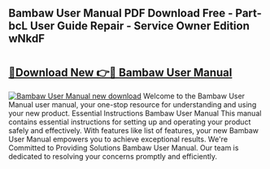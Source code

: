 ## Bambaw User Manual PDF Download Free - Part-bcL User Guide Repair - Service Owner Edition wNkdF

# <h2><a href="http://cf11943.oget.top/?id=Bambaw+User+Manual">🔗Download New 👉🔴 Bambaw User Manual</a></h2>

[![Bambaw User Manual new download](https://i.imgur.com/5g1atiW.png)](http://cf11943.oget.top/?id=Bambaw+User+Manual)
Welcome to the Bambaw User Manual user manual, your one-stop resource for understanding and using your new product. Essential Instructions Bambaw User Manual This manual contains essential instructions for setting up and operating your product safely and effectively. With features like list of features, your new Bambaw User Manual empowers you to achieve exceptional results. We're Committed to Providing Solutions Bambaw User Manual. Our team is dedicated to resolving your concerns promptly and efficiently.
